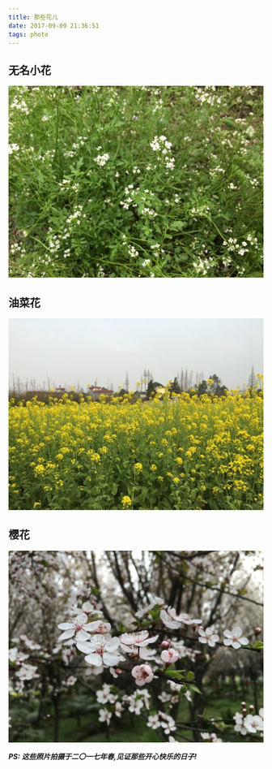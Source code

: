 ```yaml
---
title: 那些花儿
date: 2017-09-09 21:36:51
tags: photo
---
```

## 无名小花
![](./these-flower/flower_001.jpg)
## 油菜花
![](./these-flower/flower_002.jpg)
## 樱花
![](./these-flower/flower_003.jpg)

***PS: 这些照片拍摄于二〇一七年春,见证那些开心快乐的日子!***
